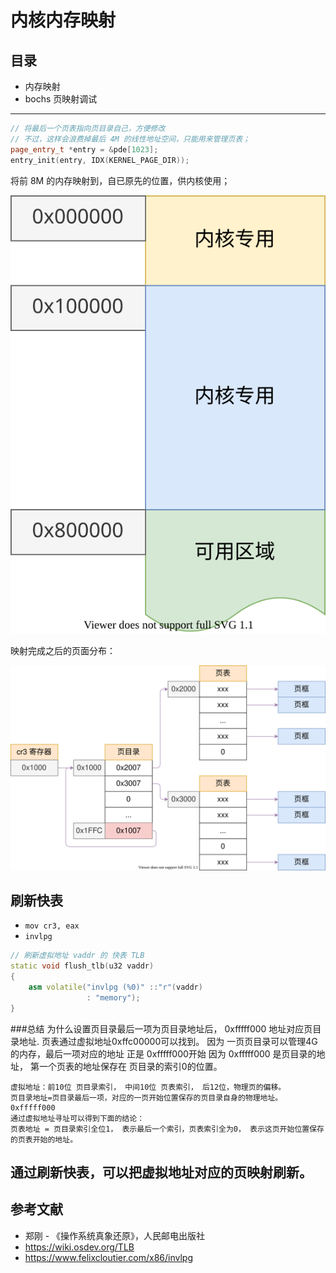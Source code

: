 # 内核内存映射

## 目录

- 内存映射
- bochs 页映射调试

---

```c++
// 将最后一个页表指向页目录自己，方便修改
// 不过，这样会浪费掉最后 4M 的线性地址空间，只能用来管理页表；
page_entry_t *entry = &pde[1023];
entry_init(entry, IDX(KERNEL_PAGE_DIR));
```

将前 8M 的内存映射到，自已原先的位置，供内核使用；

![](./images/memory_map_02.drawio.svg)

映射完成之后的页面分布：

![](./images/memory_paging_02.drawio.svg)

## 刷新快表

- `mov cr3, eax`
- `invlpg`

```c++
// 刷新虚拟地址 vaddr 的 快表 TLB
static void flush_tlb(u32 vaddr)
{
    asm volatile("invlpg (%0)" ::"r"(vaddr)
                 : "memory");
}
```

###总结
为什么设置页目录最后一项为页目录地址后， 0xfffff000 地址对应页目录地址. 页表通过虚拟地址0xffc00000可以找到。
    因为 一页页目录可以管理4G的内存，最后一项对应的地址 正是 0xfffff000开始
    因为 0xfffff000 是页目录的地址， 第一个页表的地址保存在 页目录的索引0的位置。 

    虚拟地址：前10位 页目录索引， 中间10位 页表索引， 后12位，物理页的偏移。
    页目录地址=页目录最后一项，对应的一页开始位置保存的页目录自身的物理地址。 0xfffff000
    通过虚拟地址寻址可以得到下面的结论：
    页表地址 = 页目录索引全位1， 表示最后一个索引，页表索引全为0， 表示这页开始位置保存的页表开始的地址。

通过刷新快表，可以把虚拟地址对应的页映射刷新。
----

## 参考文献

- 郑刚 - 《操作系统真象还原》，人民邮电出版社
- <https://wiki.osdev.org/TLB>
- <https://www.felixcloutier.com/x86/invlpg>
